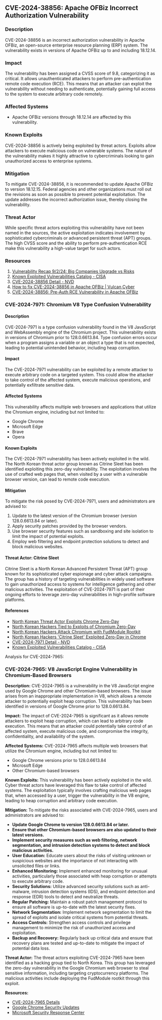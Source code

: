 ## CVE-2024-38856: Apache OFBiz Incorrect Authorization Vulnerability

### Description
CVE-2024-38856 is an incorrect authorization vulnerability in Apache OFBiz, an open-source enterprise resource planning (ERP) system. The vulnerability exists in versions of Apache OFBiz up to and including 18.12.14.

### Impact
The vulnerability has been assigned a CVSS score of 9.8, categorizing it as critical. It allows unauthenticated attackers to perform pre-authentication remote code execution (RCE). This means that an attacker can exploit the vulnerability without needing to authenticate, potentially gaining full access to the system to execute arbitrary code remotely.

### Affected Systems
- Apache OFBiz versions through 18.12.14 are affected by this vulnerability.

### Known Exploits
CVE-2024-38856 is actively being exploited by threat actors. Exploits allow attackers to execute malicious code on vulnerable systems. The nature of the vulnerability makes it highly attractive to cybercriminals looking to gain unauthorized access to enterprise systems.

### Mitigation
To mitigate CVE-2024-38856, it is recommended to update Apache OFBiz to version 18.12.15. Federal agencies and other organizations must roll out the revisions as soon as possible to prevent potential exploitation. The update addresses the incorrect authorization issue, thereby closing the vulnerability.

### Threat Actor
While specific threat actors exploiting this vulnerability have not been named in the sources, the active exploitation indicates involvement by sophisticated cybercriminals or advanced persistent threat (APT) groups. The high CVSS score and the ability to perform pre-authentication RCE make this vulnerability a high-value target for such actors.

### Resources
1. [Vulnerability Recap 9/2/24: Big Companies Upgrade vs Risks](https://www.esecurityplanet.com/threats/vulnerability-recap-september-2-2024/)
2. [Known Exploited Vulnerabilities Catalog - CISA](https://www.cisa.gov/known-exploited-vulnerabilities-catalog)
3. [CVE-2024-38856 Detail - NVD](https://nvd.nist.gov/vuln/detail/CVE-2024-38856)
4. [How to fix CVE-2024-38856 in Apache OFBiz | Vulcan Cyber](https://vulcan.io/blog/how-to-fix-cve-2024-38856-in-apache-ofbiz/)
5. [CVE-2024-38856: Pre-Auth RCE Vulnerability in Apache OFBiz](https://www.zscaler.com/blogs/security-research/cve-2024-38856-pre-auth-rce-vulnerability-apache-ofbiz)

### CVE-2024-7971: Chromium V8 Type Confusion Vulnerability

#### Description
CVE-2024-7971 is a type confusion vulnerability found in the V8 JavaScript and WebAssembly engine of the Chromium project. This vulnerability exists in versions of Chromium prior to 128.0.6613.84. Type confusion errors occur when a program assigns a variable or an object a type that is not expected, leading to potential unintended behavior, including heap corruption.

#### Impact
The CVE-2024-7971 vulnerability can be exploited by a remote attacker to execute arbitrary code on a targeted system. This could allow the attacker to take control of the affected system, execute malicious operations, and potentially exfiltrate sensitive data.

#### Affected Systems
This vulnerability affects multiple web browsers and applications that utilize the Chromium engine, including but not limited to:
- Google Chrome
- Microsoft Edge
- Brave
- Opera

#### Known Exploits
The CVE-2024-7971 vulnerability has been actively exploited in the wild. The North Korean threat actor group known as Citrine Sleet has been identified exploiting this zero-day vulnerability. The exploitation involves the use of crafted web pages that, when visited by a user with a vulnerable browser version, can lead to remote code execution.

#### Mitigation
To mitigate the risk posed by CVE-2024-7971, users and administrators are advised to:
1. Update to the latest version of the Chromium browser (version 128.0.6613.84 or later).
2. Apply security patches provided by the browser vendors.
3. Use browser security features such as sandboxing and site isolation to limit the impact of potential exploits.
4. Employ web filtering and endpoint protection solutions to detect and block malicious websites.

#### Threat Actor: Citrine Sleet
Citrine Sleet is a North Korean Advanced Persistent Threat (APT) group known for its sophisticated cyber espionage and cyber attack campaigns. The group has a history of targeting vulnerabilities in widely used software to gain unauthorized access to systems for intelligence gathering and other malicious activities. The exploitation of CVE-2024-7971 is part of their ongoing efforts to leverage zero-day vulnerabilities in high-profile software platforms.

#### References
- [North Korean Threat Actor Exploits Chrome Zero-Day](https://informationsecuritybuzz.com/north-korean-exploits-chrome-zero-day/)
- [North Korean Hackers Tied to Exploits of Chromium Zero-Day](https://www.bankinfosecurity.com/north-korean-hackers-tied-to-exploits-chromium-zero-day-a-26181)
- [North Korean Hackers Attack Chromium with FudModule Rootkit](https://thecyberexpress.com/zero-day-exploited-to-deploy-fudmodule-rootkit/)
- [North Korean Hackers 'Citrine Sleet' Exploited Zero-Day in Chrome](https://cyberinsider.com/north-korean-hackers-citrine-sleet-exploited-zero-day-in-chrome/)
- [CVE-2024-7971 Detail - NVD](https://nvd.nist.gov/vuln/detail/cve-2024-7971)
- [Known Exploited Vulnerabilities Catalog - CISA](https://www.cisa.gov/known-exploited-vulnerabilities-catalog)

Analysis for CVE-2024-7965:
### CVE-2024-7965: V8 JavaScript Engine Vulnerability in Chromium-Based Browsers

**Description:**
CVE-2024-7965 is a vulnerability in the V8 JavaScript engine used by Google Chrome and other Chromium-based browsers. The issue arises from an inappropriate implementation in V8, which allows a remote attacker to potentially exploit heap corruption. This vulnerability has been identified in versions of Google Chrome prior to 128.0.6613.84.

**Impact:**
The impact of CVE-2024-7965 is significant as it allows remote attackers to exploit heap corruption, which can lead to arbitrary code execution. This means that an attacker could potentially take control of an affected system, execute malicious code, and compromise the integrity, confidentiality, and availability of the system.

**Affected Systems:**
CVE-2024-7965 affects multiple web browsers that utilize the Chromium engine, including but not limited to:
- Google Chrome versions prior to 128.0.6613.84
- Microsoft Edge
- Other Chromium-based browsers

**Known Exploits:**
This vulnerability has been actively exploited in the wild. Cyber threat actors have leveraged this flaw to take control of affected systems. The exploitation typically involves crafting malicious web pages that, when accessed by a user, trigger the vulnerability in the V8 engine, leading to heap corruption and arbitrary code execution.

**Mitigation:**
To mitigate the risks associated with CVE-2024-7965, users and administrators are advised to:
- **Update Google Chrome to version 128.0.6613.84 or later.**
- **Ensure that other Chromium-based browsers are also updated to their latest versions.**
- **Implement security measures such as web filtering, network segmentation, and intrusion detection systems to detect and block malicious activities.**
- **User Education:** Educate users about the risks of visiting unknown or suspicious websites and the importance of not interacting with unsolicited files or links.
- **Enhanced Monitoring:** Implement enhanced monitoring for unusual activities, particularly those associated with heap corruption or attempts to execute arbitrary code.
- **Security Solutions:** Utilize advanced security solutions such as anti-malware, intrusion detection systems (IDS), and endpoint detection and response (EDR) tools to detect and neutralize threats.
- **Regular Patching:** Maintain a robust patch management protocol to ensure all software is up-to-date with the latest security fixes.
- **Network Segmentation:** Implement network segmentation to limit the spread of exploits and isolate critical systems from potential threats.
- **Access Controls:** Strengthen access controls and privilege management to minimize the risk of unauthorized access and exploitation.
- **Backup and Recovery:** Regularly back up critical data and ensure that recovery plans are tested and up-to-date to mitigate the impact of potential data loss.

**Threat Actor:**
The threat actors exploiting CVE-2024-7965 have been identified as a hacking group tied to North Korea. This group has leveraged the zero-day vulnerability in the Google Chromium web browser to steal sensitive information, including targeting cryptocurrency platforms. The malicious activities include deploying the FudModule rootkit through this exploit.

**Resources:**
- [CVE-2024-7965 Details](https://cve.mitre.org/cgi-bin/cvename.cgi?name=CVE-2024-7965)
- [Google Chrome Security Updates](https://chromereleases.googleblog.com/)
- [Microsoft Security Response Center](https://msrc.microsoft.com/)
